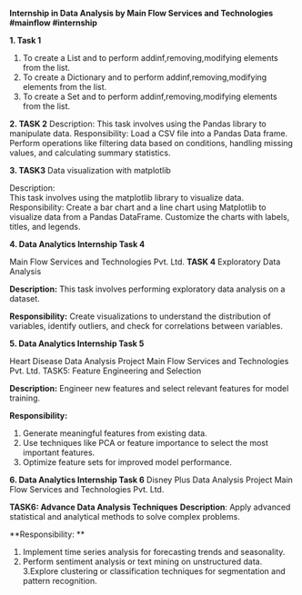**Internship in Data Analysis by Main Flow Services and Technologies #mainflow #internship**

**1. Task 1**
1. To create a List and to perform addinf,removing,modifying elements from the list.
2. To create a Dictionary and to perform addinf,removing,modifying elements from the list.
3. To create a Set and to perform addinf,removing,modifying elements from the list.

**2. TASK 2**
Description: This task involves using the Pandas library to manipulate data.
Responsibility: Load a CSV file into a Pandas Data frame. Perform operations like filtering data based on conditions, handling missing values, and calculating summary statistics. 

**3. TASK3**
Data visualization with matplotlib
 
Description:  
This task involves using the matplotlib library to visualize data. 
Responsibility: 
Create a bar chart and a line chart using Matplotlib to visualize data from a Pandas DataFrame. Customize the charts with labels, titles, and legends.


**4. Data Analytics Internship Task 4**

Main Flow Services and Technologies Pvt. Ltd.
**TASK 4**
Exploratory Data Analysis
 
**Description:**
This task involves performing exploratory data analysis on a dataset. 

**Responsibility:**
Create visualizations to understand the  distribution of variables, identify outliers, and check for correlations between variables.

**5. Data Analytics Internship Task 5**

Heart Disease Data Analysis Project 
Main Flow Services and Technologies Pvt. Ltd. 
TASK5: Feature Engineering and Selection

**Description:**
Engineer new features and select relevant features for model training.

**Responsibility:**
1. Generate meaningful features from existing data.
2. Use techniques like PCA or feature importance to select the most important features. 
3. Optimize feature sets for improved model performance.

**6. Data Analytics Internship Task 6**
Disney Plus Data Analysis Project 
Main Flow Services and Technologies Pvt. Ltd.
 
**TASK6: Advance Data Analysis Techniques**
**Description**: Apply advanced statistical and analytical methods to solve complex problems.

**Responsibility: **
1. Implement time series analysis for forecasting trends and seasonality.
2. Perform sentiment analysis or text mining on  unstructured data. 
3.Explore clustering or classification techniques for segmentation and pattern recognition.

